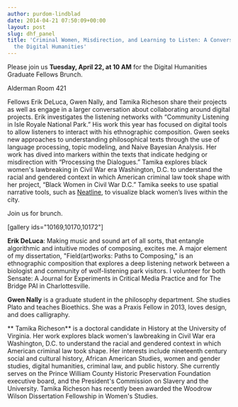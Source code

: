 ```yaml
---
author: purdom-lindblad
date: 2014-04-21 07:50:09+00:00
layout: post
slug: dhf_panel
title: 'Criminal Women, Misdirection, and Learning to Listen: A Conversation about
  the Digital Humanities'
---
```


Please join us **Tuesday, April 22, at 10 AM** for the Digital Humanities Graduate Fellows Brunch.

Alderman Room 421

Fellows Erik DeLuca, Gwen Nally, and Tamika Richeson share their projects as well as engage in a larger conversation about collaborating around digital projects. Erik investigates the listening networks with “Community Listening in Isle Royale National Park.” His work this year has focused on digital tools to allow listeners to interact with his ethnographic composition. Gwen seeks new approaches to understanding philosophical texts through the use of language processing, topic modeling, and Naive Bayesian Analysis. Her work has dived into markers within the texts that indicate hedging or misdirection with “Processing the Dialogues.” Tamika explores black women's lawbreaking in Civil War era Washington, D.C. to understand the racial and gendered context in which American criminal law took shape with her project, “Black Women in Civil War D.C.” Tamika seeks to use spatial narrative tools, such as [Neatline](http://neatline.org), to visualize black women’s lives within the city.

Join us for brunch.

<!-- more -->

[gallery ids="10169,10170,10172"]

**Erik DeLuca**: Making music and sound art of all sorts, that entangle algorithmic and intuitive modes of composing, excites me. A major element of my dissertation, "Field(art)works: Paths to Composing," is an ethnographic composition that explores a deep listening network between a biologist and community of wolf-listening park visitors. I volunteer for both Sensate: A Journal for Experiments in Critical Media Practice and for The Bridge PAI in Charlottesville.

**Gwen Nally** is a graduate student in the philosophy department. She studies Plato and teaches Bioethics. She was a Praxis Fellow in 2013, loves design, and does calligraphy.

** Tamika Richeson** is a doctoral candidate in History at the University of Virginia. Her work explores black women's lawbreaking in Civil War era Washington, D.C. to understand the racial and gendered context in which American criminal law took shape. Her interests include nineteenth century social and cultural history, African American Studies, women and gender studies, digital humanities, criminal law, and public history. She currently serves on the Prince William County Historic Preservation Foundation executive board, and the President's Commission on Slavery and the University. Tamika Richeson has recently been awarded the Woodrow Wilson Dissertation Fellowship in Women's Studies.
